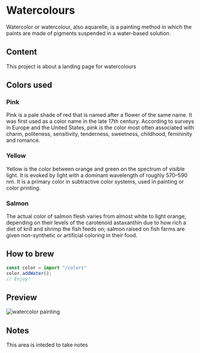 # Watercolours
Watercolor or watercolour, also aquarelle, is a painting method in which the paints are made of pigments suspended in a water-based solution.

## Content
This project is about a landing page for watercolours

## Colors used
### Pink
Pink is a pale shade of red that is named after a flower of the same name. It was first used as a color name in the late 17th century. According to surveys in Europe and the United States, pink is the color most often associated with charm, politeness, sensitivity, tenderness, sweetness, childhood, femininity and romance.
### Yellow
Yellow is the color between orange and green on the spectrum of visible light. It is evoked by light with a dominant wavelength of roughly 570–590 nm. It is a primary color in subtractive color systems, used in painting or color printing.
### Salmon
The actual color of salmon flesh varies from almost white to light orange, depending on their levels of the carotenoid astaxanthin due to how rich a diet of krill and shrimp the fish feeds on; salmon raised on fish farms are given non-synthetic or artificial coloring in their food.

## How to brew
```javascript
const color = import "/colors"
color.addWater();
// Enjoy!
```

## Preview
![watercolor painting](img/watercolor-painting "Watercolor painting")

## Notes
This area is inteded to take notes